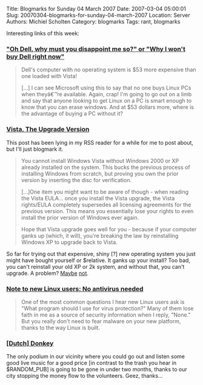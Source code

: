 Title: Blogmarks for Sunday 04 March 2007
Date: 2007-03-04 05:00:01
Slug: 20070304-blogmarks-for-sunday-04-march-2007
Location: Server
Authors: Michiel Scholten
Category: blogmarks
Tags: rant, blogmarks

<p>Interesting links of this week:</p>
<h3><a href="http://buranen.info/?p=77">"Oh Dell, why must you disappoint me so?" or "Why I won't buy Dell right now"</a></h3>
<blockquote><p>Dell's computer with no operating system is $53 more expensive than one loaded with Vista!</p>
<p>[...] I can see Microsoft using this to say that no one buys Linux PCs when theyâ€™re available. Again, crap! I'm going to go out on a limb and say that anyone looking to get Linux on a PC is smart enough to know that you can erase windows. And at $53 dollars more, where is the advantage of buying a PC without it?</p></blockquote>
<h3><a href="http://www.galaxycow.com/blogs/vermyndax/2007/01/29/the-upgrade-version/">Vista, The Upgrade Version</a></h3>
<p>This post has been lying in my RSS reader for a while for me to post about, but I'll just blogmark it.</p>

<blockquote><p>You cannot install Windows Vista without Windows 2000 or XP already installed on the system.  This bucks the previous process of installing Windows from scratch, but proving you own the prior version by inserting the disc for verification.</p>

<p>[...]One item you might want to be aware of though - when reading the Vista EULA... once you install the Vista upgrade, the Vista rights/EULA completely supersedes all licensing agreements for the previous version. This means you essentially lose your rights to even install the prior version of Windows ever again.</p>

<p>Hope that Vista upgrade goes well for you - because if your computer ganks up (which, it will), you're breaking the law by reinstalling Windows XP to upgrade back to Vista.</p></blockquote>

<p>So far for trying out that expensive, shiny [?] new operating system you just might have bought yourself or $relative. It ganks up your install? Too bad, you can't reinstall your old XP or 2k system, and without that, you can't upgrade. A problem? <a href="http://www.debian.org/">Maybe</a> <a href="http://www.ubuntu.com/">not</a>.</p>
<h3><a href="http://security.linux.com/article.pl?sid=07/02/13/1637251">Note to new Linux users: No antivirus needed</a></h3>
<blockquote><p>One of the most common questions I hear new Linux users ask is "What program should I use for virus protection?" Many of them lose faith in me as a source of security information when I reply, "None." But you really don't need to fear malware on your new platform, thanks to the way Linux is built.</p></blockquote>
<h3><a href="http://moniquearntz.web-log.nl/moniquearntz/2007/02/donkey.html">[Dutch] Donkey</a></h3>
<p>The only podium in our vicinity where you could go out and listen some good live music for a good price [in contrast to the trash you hear in $RANDOM_PUB] is going to be gone in under two months, thanks to our city stopping the money flow to the volunteers. Geez, thanks...</p>
